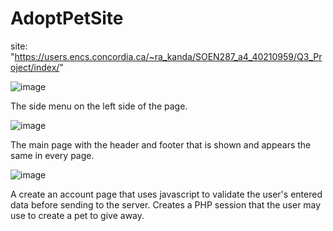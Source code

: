 # AdoptPetSite
site: "https://users.encs.concordia.ca/~ra_kanda/SOEN287_a4_40210959/Q3_Project/index/"

![image](https://user-images.githubusercontent.com/54373272/185286652-34078029-068a-4bc0-9ad0-b32d9a5a919b.png)

The side menu on the left side of the page.

![image](https://user-images.githubusercontent.com/54373272/185286764-036bdd06-b2ea-4fb4-a610-f4e25303da36.png)

The main page with the header and footer that is shown and appears the same in every page.

![image](https://user-images.githubusercontent.com/54373272/185286932-340b1a6c-b218-4dda-b5eb-cd0349ec5509.png)

A create an account page that uses javascript to validate the user's entered data before sending to the server. Creates a PHP session that the user may use to create a pet to give away.
